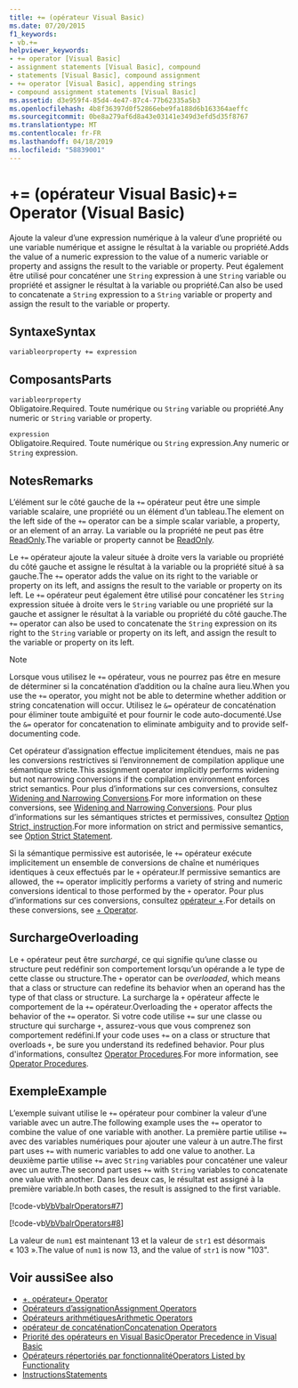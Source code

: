 ```yaml
---
title: += (opérateur Visual Basic)
ms.date: 07/20/2015
f1_keywords:
- vb.+=
helpviewer_keywords:
- += operator [Visual Basic]
- assignment statements [Visual Basic], compound
- statements [Visual Basic], compound assignment
- += operator [Visual Basic], appending strings
- compound assignment statements [Visual Basic]
ms.assetid: d3e959f4-85d4-4e47-87c4-77b62335a5b3
ms.openlocfilehash: 4b8f36397d0f52866ebe9fa188d6b163364aeffc
ms.sourcegitcommit: 0be8a279af6d8a43e03141e349d3efd5d35f8767
ms.translationtype: MT
ms.contentlocale: fr-FR
ms.lasthandoff: 04/18/2019
ms.locfileid: "58839001"
---
```

# <a name="-operator-visual-basic"></a><span data-ttu-id="06676-102">+= (opérateur Visual Basic)</span><span class="sxs-lookup"><span data-stu-id="06676-102">+= Operator (Visual Basic)</span></span>
<span data-ttu-id="06676-103">Ajoute la valeur d’une expression numérique à la valeur d’une propriété ou une variable numérique et assigne le résultat à la variable ou propriété.</span><span class="sxs-lookup"><span data-stu-id="06676-103">Adds the value of a numeric expression to the value of a numeric variable or property and assigns the result to the variable or property.</span></span> <span data-ttu-id="06676-104">Peut également être utilisé pour concaténer une `String` expression à une `String` variable ou propriété et assigner le résultat à la variable ou propriété.</span><span class="sxs-lookup"><span data-stu-id="06676-104">Can also be used to concatenate a `String` expression to a `String` variable or property and assign the result to the variable or property.</span></span>  
  
## <a name="syntax"></a><span data-ttu-id="06676-105">Syntaxe</span><span class="sxs-lookup"><span data-stu-id="06676-105">Syntax</span></span>  
  
```  
variableorproperty += expression  
```  
  
## <a name="parts"></a><span data-ttu-id="06676-106">Composants</span><span class="sxs-lookup"><span data-stu-id="06676-106">Parts</span></span>  
 `variableorproperty`  
 <span data-ttu-id="06676-107">Obligatoire.</span><span class="sxs-lookup"><span data-stu-id="06676-107">Required.</span></span> <span data-ttu-id="06676-108">Toute numérique ou `String` variable ou propriété.</span><span class="sxs-lookup"><span data-stu-id="06676-108">Any numeric or `String` variable or property.</span></span>  
  
 `expression`  
 <span data-ttu-id="06676-109">Obligatoire.</span><span class="sxs-lookup"><span data-stu-id="06676-109">Required.</span></span> <span data-ttu-id="06676-110">Toute numérique ou `String` expression.</span><span class="sxs-lookup"><span data-stu-id="06676-110">Any numeric or `String` expression.</span></span>  
  
## <a name="remarks"></a><span data-ttu-id="06676-111">Notes</span><span class="sxs-lookup"><span data-stu-id="06676-111">Remarks</span></span>  
 <span data-ttu-id="06676-112">L’élément sur le côté gauche de la `+=` opérateur peut être une simple variable scalaire, une propriété ou un élément d’un tableau.</span><span class="sxs-lookup"><span data-stu-id="06676-112">The element on the left side of the `+=` operator can be a simple scalar variable, a property, or an element of an array.</span></span> <span data-ttu-id="06676-113">La variable ou la propriété ne peut pas être [ReadOnly](../../../visual-basic/language-reference/modifiers/readonly.md).</span><span class="sxs-lookup"><span data-stu-id="06676-113">The variable or property cannot be [ReadOnly](../../../visual-basic/language-reference/modifiers/readonly.md).</span></span>  
  
 <span data-ttu-id="06676-114">Le `+=` opérateur ajoute la valeur située à droite vers la variable ou propriété du côté gauche et assigne le résultat à la variable ou la propriété situé à sa gauche.</span><span class="sxs-lookup"><span data-stu-id="06676-114">The `+=` operator adds the value on its right to the variable or property on its left, and assigns the result to the variable or property on its left.</span></span> <span data-ttu-id="06676-115">Le `+=` opérateur peut également être utilisé pour concaténer les `String` expression située à droite vers le `String` variable ou une propriété sur la gauche et assigner le résultat à la variable ou propriété du côté gauche.</span><span class="sxs-lookup"><span data-stu-id="06676-115">The `+=` operator can also be used to concatenate the `String` expression on its right to the `String` variable or property on its left, and assign the result to the variable or property on its left.</span></span>  
  
> [!NOTE]
>  <span data-ttu-id="06676-116">Lorsque vous utilisez le `+=` opérateur, vous ne pourrez pas être en mesure de déterminer si la concaténation d’addition ou la chaîne aura lieu.</span><span class="sxs-lookup"><span data-stu-id="06676-116">When you use the `+=` operator, you might not be able to determine whether addition or string concatenation will occur.</span></span> <span data-ttu-id="06676-117">Utilisez le `&=` opérateur de concaténation pour éliminer toute ambiguïté et pour fournir le code auto-documenté.</span><span class="sxs-lookup"><span data-stu-id="06676-117">Use the `&=` operator for concatenation to eliminate ambiguity and to provide self-documenting code.</span></span>  
  
 <span data-ttu-id="06676-118">Cet opérateur d’assignation effectue implicitement étendues, mais ne pas les conversions restrictives si l’environnement de compilation applique une sémantique stricte.</span><span class="sxs-lookup"><span data-stu-id="06676-118">This assignment operator implicitly performs widening but not narrowing conversions if the compilation environment enforces strict semantics.</span></span> <span data-ttu-id="06676-119">Pour plus d’informations sur ces conversions, consultez [Widening and Narrowing Conversions](../../../visual-basic/programming-guide/language-features/data-types/widening-and-narrowing-conversions.md).</span><span class="sxs-lookup"><span data-stu-id="06676-119">For more information on these conversions, see [Widening and Narrowing Conversions](../../../visual-basic/programming-guide/language-features/data-types/widening-and-narrowing-conversions.md).</span></span> <span data-ttu-id="06676-120">Pour plus d’informations sur les sémantiques strictes et permissives, consultez [Option Strict, instruction](../../../visual-basic/language-reference/statements/option-strict-statement.md).</span><span class="sxs-lookup"><span data-stu-id="06676-120">For more information on strict and permissive semantics, see [Option Strict Statement](../../../visual-basic/language-reference/statements/option-strict-statement.md).</span></span>  
  
 <span data-ttu-id="06676-121">Si la sémantique permissive est autorisée, le `+=` opérateur exécute implicitement un ensemble de conversions de chaîne et numériques identiques à ceux effectués par le `+` opérateur.</span><span class="sxs-lookup"><span data-stu-id="06676-121">If permissive semantics are allowed, the `+=` operator implicitly performs a variety of string and numeric conversions identical to those performed by the `+` operator.</span></span> <span data-ttu-id="06676-122">Pour plus d’informations sur ces conversions, consultez [opérateur +](../../../visual-basic/language-reference/operators/addition-operator.md).</span><span class="sxs-lookup"><span data-stu-id="06676-122">For details on these conversions, see [+ Operator](../../../visual-basic/language-reference/operators/addition-operator.md).</span></span>  
  
## <a name="overloading"></a><span data-ttu-id="06676-123">Surcharge</span><span class="sxs-lookup"><span data-stu-id="06676-123">Overloading</span></span>  
 <span data-ttu-id="06676-124">Le `+` opérateur peut être *surchargé*, ce qui signifie qu’une classe ou structure peut redéfinir son comportement lorsqu’un opérande a le type de cette classe ou structure.</span><span class="sxs-lookup"><span data-stu-id="06676-124">The `+` operator can be *overloaded*, which means that a class or structure can redefine its behavior when an operand has the type of that class or structure.</span></span> <span data-ttu-id="06676-125">La surcharge la `+` opérateur affecte le comportement de la `+=` opérateur.</span><span class="sxs-lookup"><span data-stu-id="06676-125">Overloading the `+` operator affects the behavior of the `+=` operator.</span></span> <span data-ttu-id="06676-126">Si votre code utilise `+=` sur une classe ou structure qui surcharge `+`, assurez-vous que vous comprenez son comportement redéfini.</span><span class="sxs-lookup"><span data-stu-id="06676-126">If your code uses `+=` on a class or structure that overloads `+`, be sure you understand its redefined behavior.</span></span> <span data-ttu-id="06676-127">Pour plus d'informations, consultez [Operator Procedures](../../../visual-basic/programming-guide/language-features/procedures/operator-procedures.md).</span><span class="sxs-lookup"><span data-stu-id="06676-127">For more information, see [Operator Procedures](../../../visual-basic/programming-guide/language-features/procedures/operator-procedures.md).</span></span>  
  
## <a name="example"></a><span data-ttu-id="06676-128">Exemple</span><span class="sxs-lookup"><span data-stu-id="06676-128">Example</span></span>  
 <span data-ttu-id="06676-129">L’exemple suivant utilise le `+=` opérateur pour combiner la valeur d’une variable avec un autre.</span><span class="sxs-lookup"><span data-stu-id="06676-129">The following example uses the `+=` operator to combine the value of one variable with another.</span></span> <span data-ttu-id="06676-130">La première partie utilise `+=` avec des variables numériques pour ajouter une valeur à un autre.</span><span class="sxs-lookup"><span data-stu-id="06676-130">The first part uses `+=` with numeric variables to add one value to another.</span></span> <span data-ttu-id="06676-131">La deuxième partie utilise `+=` avec `String` variables pour concaténer une valeur avec un autre.</span><span class="sxs-lookup"><span data-stu-id="06676-131">The second part uses `+=` with `String` variables to concatenate one value with another.</span></span> <span data-ttu-id="06676-132">Dans les deux cas, le résultat est assigné à la première variable.</span><span class="sxs-lookup"><span data-stu-id="06676-132">In both cases, the result is assigned to the first variable.</span></span>  
  
 [!code-vb[VbVbalrOperators#7](~/samples/snippets/visualbasic/VS_Snippets_VBCSharp/VbVbalrOperators/VB/Class1.vb#7)]  
  
 [!code-vb[VbVbalrOperators#8](~/samples/snippets/visualbasic/VS_Snippets_VBCSharp/VbVbalrOperators/VB/Class1.vb#8)]  
  
 <span data-ttu-id="06676-133">La valeur de `num1` est maintenant 13 et la valeur de `str1` est désormais « 103 ».</span><span class="sxs-lookup"><span data-stu-id="06676-133">The value of `num1` is now 13, and the value of `str1` is now "103".</span></span>  
  
## <a name="see-also"></a><span data-ttu-id="06676-134">Voir aussi</span><span class="sxs-lookup"><span data-stu-id="06676-134">See also</span></span>

- [<span data-ttu-id="06676-135">+, opérateur</span><span class="sxs-lookup"><span data-stu-id="06676-135">+ Operator</span></span>](../../../visual-basic/language-reference/operators/addition-operator.md)
- [<span data-ttu-id="06676-136">Opérateurs d’assignation</span><span class="sxs-lookup"><span data-stu-id="06676-136">Assignment Operators</span></span>](../../../visual-basic/language-reference/operators/assignment-operators.md)
- [<span data-ttu-id="06676-137">Opérateurs arithmétiques</span><span class="sxs-lookup"><span data-stu-id="06676-137">Arithmetic Operators</span></span>](../../../visual-basic/language-reference/operators/arithmetic-operators.md)
- [<span data-ttu-id="06676-138">opérateur de concaténation</span><span class="sxs-lookup"><span data-stu-id="06676-138">Concatenation Operators</span></span>](../../../visual-basic/language-reference/operators/concatenation-operators.md)
- [<span data-ttu-id="06676-139">Priorité des opérateurs en Visual Basic</span><span class="sxs-lookup"><span data-stu-id="06676-139">Operator Precedence in Visual Basic</span></span>](../../../visual-basic/language-reference/operators/operator-precedence.md)
- [<span data-ttu-id="06676-140">Opérateurs répertoriés par fonctionnalité</span><span class="sxs-lookup"><span data-stu-id="06676-140">Operators Listed by Functionality</span></span>](../../../visual-basic/language-reference/operators/operators-listed-by-functionality.md)
- [<span data-ttu-id="06676-141">Instructions</span><span class="sxs-lookup"><span data-stu-id="06676-141">Statements</span></span>](../../../visual-basic/programming-guide/language-features/statements.md)
